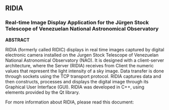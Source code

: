 ## RIDIA ##

### Real-time Image Display Application for the Jürgen Stock Telescope of Venezuelan National Astronomical Observatory ###



**ABSTRACT**

RIDIA (formerly called RIDIC) displays in real time images captured by digital electronic camera installed on the Jurgen Stock Telescope of Venezuelan National Astronomical Observatory (NAO). It is designed with a client-server architecture, where the Server (RIDIA) receives from Client the numeric values that represent the light intensity of a sky image. Data transfer is done through sockets using the TCP transport protocol. RIDIA captures data and then constructs, processes and displays the digital image through its Graphical User Interface (GUI). RIDIA was developed in C++, using elements provided by the Qt library.

For more information about RIDIA, please read this document:


